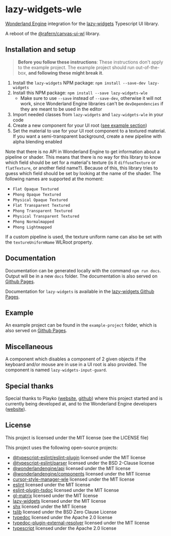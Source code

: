 # lazy-widgets-wle

[Wonderland Engine](https://wonderlandengine.com/) integration for the
[lazy-widgets](https://github.com/rafern/lazy-widgets) Typescript UI library.

A reboot of the
[@rafern/canvas-ui-wl](https://www.npmjs.com/package/@rafern/canvas-ui-wl)
library.

## Installation and setup

> **Before you follow these instructions**: These instructions don't apply to the example project. The example project should run out-of-the-box, **and following these might break it**.

1. Install the `lazy-widgets` NPM package: `npm install --save-dev lazy-widgets`
2. Install this NPM package: `npm install --save lazy-widgets-wle`
    - Make sure to use `--save` instead of `--save-dev`, otherwise it will not work, since Wonderland Engine libraries can't be `devDependencies` if they are meant to be used in the editor
3. Import needed classes from `lazy-widgets` and `lazy-widgets-wle` in your code
4. Create a new component for your UI root ([see example section](#Example))
5. Set the material to use for your UI root component to a textured material. If you want a semi-transparent background, create a new pipeline with alpha blending enabled

Note that there is no API in Wonderland Engine to get information about a
pipeline or shader. This means that there is no way for this library to know
which field should be set for a material's texture (is it `diffuseTexture` or
`flatTexture`, or another field name?). Because of this, this library tries to
guess which field should be set by looking at the name of the shader. The
following names are supported at the moment:
- `Flat Opaque Textured`
- `Phong Opaque Textured`
- `Physical Opaque Textured`
- `Flat Transparent Textured`
- `Phong Transparent Textured`
- `Physical Transparent Textured`
- `Phong Normalmapped`
- `Phong Lightmapped`

If a custom pipeline is used, the texture uniform name can also be set with the
`textureUniformName` WLRoot property.

## Documentation

Documentation can be generated locally with the command `npm run docs`. Output
will be in a new `docs` folder. The documentation is also served on
[Github Pages](https://rafern.github.io/lazy-widgets-wle).

Documentation for `lazy-widgets` is available in the
[lazy-widgets Github Pages](https://rafern.github.io/lazy-widgets).

## Example

An example project can be found in the `example-project` folder, which is also
served on
[Github Pages](https://rafern.github.io/lazy-widgets-wle/example-project).

## Miscellaneous

A component which disables a component of 2 given objects if the keyboard and/or
mouse are in use in a UI root is also provided. The component is named
`lazy-widgets-input-guard`.

## Special thanks

Special thanks to Playko ([website](https://www.playko.com/),
[github](https://github.com/playkostudios)) where this project started and is
currently being developed at, and to the Wonderland Engine developers
([website](https://wonderlandengine.com/)).

## License

This project is licensed under the MIT license (see the LICENSE file)

This project uses the following open-source projects:
- [@typescript-eslint/eslint-plugin](https://github.com/typescript-eslint/typescript-eslint) licensed under the MIT license
- [@typescript-eslint/parser](https://github.com/typescript-eslint/typescript-eslint) licensed under the BSD 2-Clause license
- [@wonderlandengine/api](https://www.npmjs.com/package/@wonderlandengine/api) licensed under the MIT license
- [@wonderlandengine/components](https://www.npmjs.com/package/@wonderlandengine/components) licensed under the MIT license
- [cursor-style-manager-wle](https://github.com/playkostudios/cursor-style-manager-wle) licensed under the MIT license
- [eslint](https://github.com/eslint/eslint) licensed under the MIT license
- [eslint-plugin-tsdoc](https://github.com/microsoft/tsdoc) licensed under the MIT license
- [gl-matrix](https://github.com/toji/gl-matrix) licensed under the MIT license
- [lazy-widgets](https://github.com/rafern/lazy-widgets) licensed under the MIT license
- [shx](https://github.com/shelljs/shx#readme) licensed under the MIT license
- [tslib](https://github.com/Microsoft/tslib) licensed under the BSD Zero Clause License
- [typedoc](https://github.com/TypeStrong/TypeDoc) licensed under the Apache 2.0 license
- [typedoc-plugin-external-resolver](https://github.com/rafern/typedoc-plugin-external-resolver) licensed under the MIT license
- [typescript](https://github.com/Microsoft/TypeScript) licensed under the Apache 2.0 license
